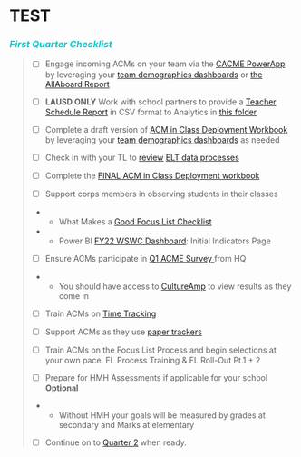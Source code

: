 # TEST


<body><h3><i> <p style="color:darkturquoise">First Quarter Checklist</p></i></h3></body>

>- [ ] Engage incoming ACMs on your team via the [CACME PowerApp](https://bit.ly/3yPPzDC) by leveraging your [team demographics dashboards](https://bit.ly/2US97cg) or [the AllAboard Report](https://bit.ly/3hgfRsD)
>
>- [ ] **LAUSD ONLY** Work with school partners to provide a [Teacher Schedule Report](https://bit.ly/3ndG8vy) in CSV format to Analytics in [this folder](https://bit.ly/3ts6xXr)
>
>- [ ] Complete a draft version of [ACM in Class Deployment Workbook](https://bit.ly/3he0KjI) by leveraging your [team demographics dashboards](https://bit.ly/2US97cg) as needed
>
>- [ ] Check in with your TL to [review](elt.md) <a href="#elt"> ELT data processes </a>
>- [ ] Complete the [FINAL ACM in Class Deployment workbook](https://bit.ly/3C8dd0n)
>- [ ] Support corps members in observing students in their classes
>- - What Makes a <a href="#supporting-acms">Good Focus List Checklist </a>
>- - Power BI [FY22 WSWC Dashboard](https://bit.ly/3i2TCaW): Initial Indicators Page
>
>- [ ] Ensure ACMs participate in <a href="#q1-acme-survey"> Q1 ACME Survey </a> from HQ
>- - You should have access to [CultureAmp](https://cityyear.cultureamp.com/app/home) to view results as they come in
>
>- [ ] Train ACMs on [Time Tracking](https://bit.ly/3laHpAZ)
>- [ ] Support ACMs as they use [paper trackers](https://bit.ly/3lgzO3K)
>- [ ] Train ACMs on the Focus List Process and begin selections at your own pace. FL Process Training & FL Roll-Out Pt.1 + 2
>
>- [ ] Prepare  for HMH Assessments  if applicable for your school **Optional**
>- - Without HMH your goals will be measured by grades at secondary and Marks at elementary
>- [ ] Continue on to [Quarter 2](q2.md) when ready.